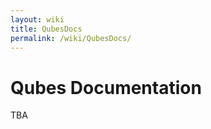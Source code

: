 ```yaml
---
layout: wiki
title: QubesDocs
permalink: /wiki/QubesDocs/
---
```


Qubes Documentation
===================

TBA
